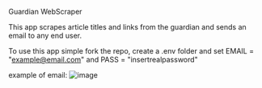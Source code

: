 Guardian WebScraper

This app scrapes article titles and links from the guardian and sends an email to any end user.

To use this app simple fork the repo, create a .env folder and set EMAIL = "example@email.com" and PASS = "insertrealpassword"  

example of email: 
![image]("https://user-images.githubusercontent.com/67225703/188053580-d4a80e3d-2e98-4b2e-94db-9fda2d2aeb91.png")